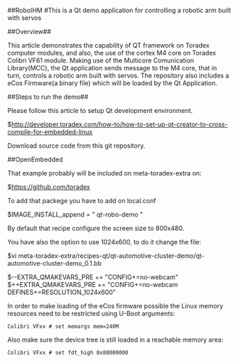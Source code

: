 ##RoboIHM
#This is a Qt demo application for controlling a robotic arm built with servos

##Overview##

This article demonstrates the capability of QT framework on Toradex computer modules, and also, the use of the cortex M4 core on Toradex Colibri VF61 module. Making use of the Multicore Comunication Library(MCC), the Qt application sends message to the M4 core, that in turn, controls a robotic arm built with servos. The repository also includes a eCos Firmware(a binary file) which will be loaded by the Qt Application.    

##Steps to run the demo##

Please follow this article to setup Qt development environment.

$http://developer.toradex.com/how-to/how-to-set-up-qt-creator-to-cross-compile-for-embedded-linux

Download source code from this git repository.

##OpenEmbedded

That example probably will be included on meta-toradex-extra on:

 $https://github.com/toradex

To add that packege you have to add on local.conf

$IMAGE_INSTALL_append = " qt-robo-demo "

By default that recipe configure the screen size to 800x480.

You have also the option to use 1024x600, to do it change the file:

$vi meta-toradex-extra/recipes-qt/qt-automotive-cluster-demo/qt-automotive-cluster-demo_0.1.bb

$--EXTRA_QMAKEVARS_PRE += "CONFIG+=no-webcam"  
$++EXTRA_QMAKEVARS_PRE += "CONFIG+=no-webcam DEFINES+=RESOLUTION_1024x600"

In order to make loading of the eCos firmware possible the Linux memory
resources need to be restricted using U-Boot arguments:

    Colibri VFxx # set memargs mem=240M
    
Also make sure the device tree is still loaded in a reachable memory area:

    Colibri VFxx # set fdt_high 0x88000000
